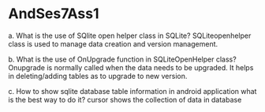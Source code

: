 # AndSes7Ass1

a. What is the use of SQlite open helper class in SQLite?
SQLiteopenhelper class is used to manage data creation and version management.

b. What is the use of OnUpgrade function in SQLiteOpenHelper class?
Onupgrade is normally called when the data needs to be upgraded. It helps in deleting/adding tables as to upgrade to new version.

c. How to show sqlite database table information in android application what is the best
way to do it?
cursor shows the collection of data in database
